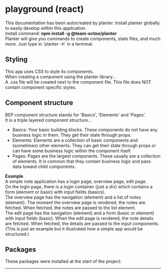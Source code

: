 # playground (react)  

This documentation has been autocreated by planter. Install planter globally to easily develop within this application.  
Install command: **npm install -g @team-octoo/planter**  
Planter will give you commands to create components, state files, and much more. Just type in 'planter -h' in a terminal.  

## Styling  

This app uses CSS to style its components.  
When creating a component using the planter library...  
A .css file will be created next to the component file. This file does NOT contain component specific styles.  



## Component structure  

BEP component structure stands for 'Basics', 'Elements' and 'Pages'.  
It is a triple layered component structure...   

- Basics: Your basic building blocks. These components do not have any business logic in them. They get their state through props.  
- Elements: Elements are a collection of basic components and (sometimes) other elements. They can get their state through props or can have some business logic within the component itself.  
- Pages: Pages are the largest components. These usually are a collection of elements. It is common that they contain business logic and pass data toward child components.  

**Example**  
A simple note application has a login page, overview page, edit page.  
On the login page, there is a login container (just a div) which contains a form (element or basic) with input fields (basics).  
The overview page has the navigation (element) and a list of notes (element). The moment the overview page is rendered, the notes are fetched. When fetched, the notes are passed to the list element.  
The edit page has the navigation (element) and a form (basic or element) with input fields (basic). When the edit page is rendered, the note details are fetched. When fetched, the details are passed to the input components.  
(This is just an example but it illustrated how a simple app would be structured.)  

## Packages  
These packages were installed at the start of the project:  



---

